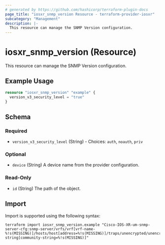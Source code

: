 ```yaml
---
# generated by https://github.com/hashicorp/terraform-plugin-docs
page_title: "iosxr_snmp_version Resource - terraform-provider-iosxr"
subcategory: "Management"
description: |-
  This resource can manage the SNMP Version configuration.
---
```


# iosxr_snmp_version (Resource)

This resource can manage the SNMP Version configuration.

## Example Usage

```terraform
resource "iosxr_snmp_version" "example" {
  version_v3_security_level = "true"
}
```

<!-- schema generated by tfplugindocs -->
## Schema

### Required

- `version_v3_security_level` (String) - Choices: `auth`, `noauth`, `priv`

### Optional

- `device` (String) A device name from the provider configuration.

### Read-Only

- `id` (String) The path of the object.

## Import

Import is supported using the following syntax:

```shell
terraform import iosxr_snmp_version.example "Cisco-IOS-XR-um-snmp-server-cfg:snmp-server/vrfs/vrf[vrf-name-%!s(MISSING)]/hosts/host[address=%!s(MISSING)]/traps/unencrypted/unencrypted-string[community-string=%!s(MISSING)]"
```
